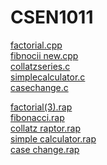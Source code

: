 # CSEN1011


[factorial.cpp](https://github.com/anjalianni/CSEN1011/blob/13bace14e91b9d9ae2509e0c336aa59fcf83d2fa/factorial.cpp)<br/>
[fibnocii new.cpp](https://github.com/anjalianni/CSEN1011/blob/13bace14e91b9d9ae2509e0c336aa59fcf83d2fa/fibnocci%20new.cpp)<br/>
[collatzseries.c](https://github.com/anjalianni/CSEN1011/blob/9f7bd72c73e3b996caf639423a6747d30234b1b8/collatzseries.c)<br/>
[simplecalculator.c](https://github.com/anjalianni/CSEN1011/blob/9f7bd72c73e3b996caf639423a6747d30234b1b8/simplecalculator.c)<br/>
[casechange.c](https://github.com/anjalianni/CSEN1011/blob/9f7bd72c73e3b996caf639423a6747d30234b1b8/casechange.c)<br/>

[factorial(3).rap](https://github.com/anjalianni/CSEN1011/blob/0d02e6d64025bf8114511771fae7bfa1b5d7bac4/factorial%20(3).rap)<br/>
[fibonacci.rap](https://github.com/anjalianni/CSEN1011/blob/0d02e6d64025bf8114511771fae7bfa1b5d7bac4/fibonacci.rap)<br/>
[collatz raptor.rap](https://github.com/anjalianni/CSEN1011/blob/0d02e6d64025bf8114511771fae7bfa1b5d7bac4/collatz%20raptor.rap)<br/>
[simple calculator.rap](https://github.com/anjalianni/CSEN1011/blob/0d02e6d64025bf8114511771fae7bfa1b5d7bac4/simple%20calculator.rap)<br/>
[case change.rap](https://github.com/anjalianni/CSEN1011/blob/0d02e6d64025bf8114511771fae7bfa1b5d7bac4/casechange.rap)<br/>
